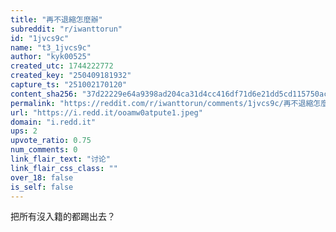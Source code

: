 ```yaml
---
title: "再不退縮怎麼辦"
subreddit: "r/iwanttorun"
id: "1jvcs9c"
name: "t3_1jvcs9c"
author: "kyk00525"
created_utc: 1744222772
created_key: "250409181932"
capture_ts: "251002170120"
content_sha256: "37d22229e64a9398ad204ca31d4cc416df71d6e21dd5cd115750ac5d6a1294e6"
permalink: "https://reddit.com/r/iwanttorun/comments/1jvcs9c/再不退縮怎麼辦/"
url: "https://i.redd.it/ooamw0atpute1.jpeg"
domain: "i.redd.it"
ups: 2
upvote_ratio: 0.75
num_comments: 0
link_flair_text: "讨论"
link_flair_css_class: ""
over_18: false
is_self: false
---
```


把所有沒入籍的都踢出去？
